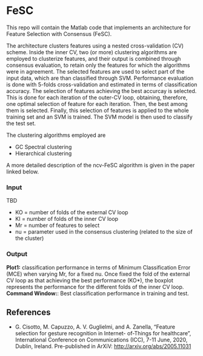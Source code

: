 # FeSC

This repo will contain the Matlab code that implements an architecture for Feature Selection with Consensus (FeSC).

The architecture clusters features using a nested cross-validation (CV) scheme.
Inside the inner CV, two (or more) clustering algorithms are employed to clusterize features, and their output is combined through consensus evaluation, to retain only the features for which the algorithms were in agreement.
The selected features are used to select part of the input data, which are than classified through SVM. 
Performance evaluation is done with 5-folds cross-validation and estimated in terms of classification accuracy. The selection of features achieving the best accurcay is selected.
This is done for each iteration of the outer-CV loop, obtaining, therefore, one optimal selection of feature for each iteration. Then, the best among them is selected. 
Finally, this selection of features is applied to the whole training set and an SVM is trained. The SVM model is then used to classify the test set.

The clustering algorithms employed are
- GC Spectral clustering
- Hierarchical clustering

A more detailed description of the ncv-FeSC algorithm is given in the paper linked below.

### Input
TBD
- KO = number of folds of the external CV loop
- KI = number of folds of the inner CV loop
- Mr = number of features to select
- nu = parameter used in the consensus clustering (related to the size of the cluster)

### Output
**Plot1:** classification performance in terms of Minimum Classification Error (MCE) when varying Mr, for a fixed nu. Once fixed the fold of the external CV loop as that achieving the best performance (KO*), the boxplot represents the performance for the different folds of the inner CV loop.
**Command Window:**: Best classification performance in training and test.

## References
- G. Cisotto, M. Capuzzo, A. V. Guglielmi, and A. Zanella, “Feature selection for gesture recognition in Internet-
of-Things for healthcare”, International Conference on Communications (ICC), 7-11 June, 2020, Dublin, Ireland. Pre-published in ArXiV: http://arxiv.org/abs/2005.11031
